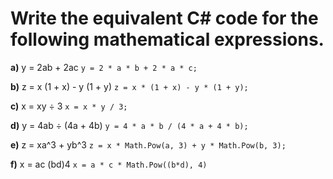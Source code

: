 # **Write the equivalent C# code for the following mathematical expressions.**

**a)** y = 2ab + 2ac
```y = 2 * a * b + 2 * a * c;```

**b)** z = x (1 + x) - y (1 + y)
```z = x * (1 + x) - y * (1 + y);```

**c)** x = xy ÷ 3
```x = x * y / 3;```

**d)** y = 4ab ÷ (4a + 4b)
```y = 4 * a * b / (4 * a + 4 * b);```

**e)** z = xa^3 + yb^3
```z = x * Math.Pow(a, 3) + y * Math.Pow(b, 3);```

**f)** x = ac (bd)4
```x = a * c * Math.Pow((b*d), 4)```